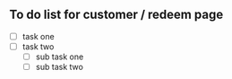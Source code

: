 ## To do list for customer / redeem page 

- [ ] task one 
- [ ] task two
  - [ ] sub task one
  - [ ] sub task two
